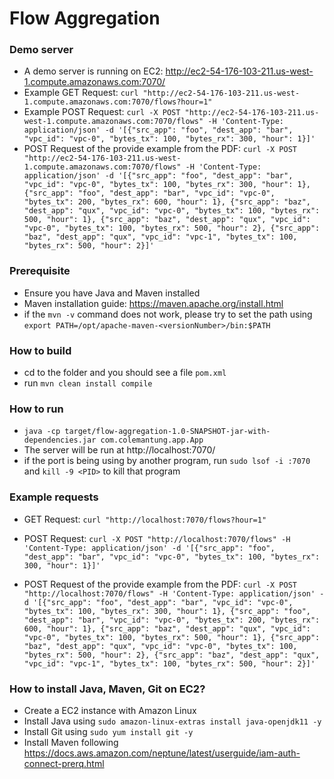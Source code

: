# Flow Aggregation

### Demo server
- A demo server is running on EC2: http://ec2-54-176-103-211.us-west-1.compute.amazonaws.com:7070/
- Example GET Request: `curl "http://ec2-54-176-103-211.us-west-1.compute.amazonaws.com:7070/flows?hour=1"`
- Example POST Request: `curl -X POST "http://ec2-54-176-103-211.us-west-1.compute.amazonaws.com:7070/flows" -H 'Content-Type: application/json' -d '[{"src_app": "foo", "dest_app": "bar", "vpc_id": "vpc-0", "bytes_tx": 100, "bytes_rx": 300, "hour": 1}]'`
- POST Request of the provide example from the PDF: `curl -X POST "http://ec2-54-176-103-211.us-west-1.compute.amazonaws.com:7070/flows" -H 'Content-Type: application/json' -d '[{"src_app": "foo", "dest_app": "bar", "vpc_id": "vpc-0", "bytes_tx": 100, "bytes_rx": 300, "hour": 1},
{"src_app": "foo", "dest_app": "bar", "vpc_id": "vpc-0", "bytes_tx": 200, "bytes_rx": 600, "hour": 1},
{"src_app": "baz", "dest_app": "qux", "vpc_id": "vpc-0", "bytes_tx": 100, "bytes_rx": 500, "hour": 1},
{"src_app": "baz", "dest_app": "qux", "vpc_id": "vpc-0", "bytes_tx": 100, "bytes_rx": 500, "hour": 2},
{"src_app": "baz", "dest_app": "qux", "vpc_id": "vpc-1", "bytes_tx": 100, "bytes_rx": 500, "hour": 2}]'`

### Prerequisite
- Ensure you have Java and Maven installed
- Maven installation guide: https://maven.apache.org/install.html
- if the `mvn -v` command does not work, please try to set the path using `export PATH=/opt/apache-maven-<versionNumber>/bin:$PATH`
 
### How to build
- cd to the folder and you should see a file `pom.xml`
- run `mvn clean install compile`

### How to run
- `java -cp target/flow-aggregation-1.0-SNAPSHOT-jar-with-dependencies.jar com.colemantung.app.App`
- The server will be run at http://localhost:7070/
- if the port is being using by another program, run `sudo lsof -i :7070` and `kill -9 <PID>` to kill that program

### Example requests
- GET Request: `curl "http://localhost:7070/flows?hour=1"`
- POST Request: `curl -X POST "http://localhost:7070/flows" -H 'Content-Type: application/json' -d '[{"src_app": "foo", "dest_app": "bar", "vpc_id": "vpc-0", "bytes_tx": 100, "bytes_rx": 300, "hour": 1}]'`

- POST Request of the provide example from the PDF: `curl -X POST "http://localhost:7070/flows" -H 'Content-Type: application/json' -d '[{"src_app": "foo", "dest_app": "bar", "vpc_id": "vpc-0", "bytes_tx": 100, "bytes_rx": 300, "hour": 1},
{"src_app": "foo", "dest_app": "bar", "vpc_id": "vpc-0", "bytes_tx": 200, "bytes_rx": 600, "hour": 1},
{"src_app": "baz", "dest_app": "qux", "vpc_id": "vpc-0", "bytes_tx": 100, "bytes_rx": 500, "hour": 1},
{"src_app": "baz", "dest_app": "qux", "vpc_id": "vpc-0", "bytes_tx": 100, "bytes_rx": 500, "hour": 2},
{"src_app": "baz", "dest_app": "qux", "vpc_id": "vpc-1", "bytes_tx": 100, "bytes_rx": 500, "hour": 2}]'`

### How to install Java, Maven, Git on EC2?
- Create a EC2 instance with Amazon Linux
- Install Java using `sudo amazon-linux-extras install java-openjdk11 -y`
- Install Git using `sudo yum install git -y`
- Install Maven following https://docs.aws.amazon.com/neptune/latest/userguide/iam-auth-connect-prerq.html
